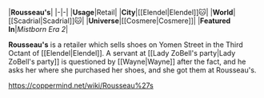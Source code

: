 |**Rousseau's**|
|-|-|
|**Usage**|Retail|
|**City**|[[Elendel\|Elendel]]🐱︎|
|**World**|[[Scadrial\|Scadrial]]🐱︎|
|**Universe**|[[Cosmere\|Cosmere]]|
|**Featured In**|*Mistborn Era 2*|

**Rousseau's** is a retailer which sells shoes on Yomen Street in the Third Octant of [[Elendel\|Elendel]].
A servant at [[Lady ZoBell's party\|Lady ZoBell's party]] is questioned by [[Wayne\|Wayne]] after the fact, and he asks her where she purchased her shoes, and she got them at Rousseau's.



https://coppermind.net/wiki/Rousseau%27s